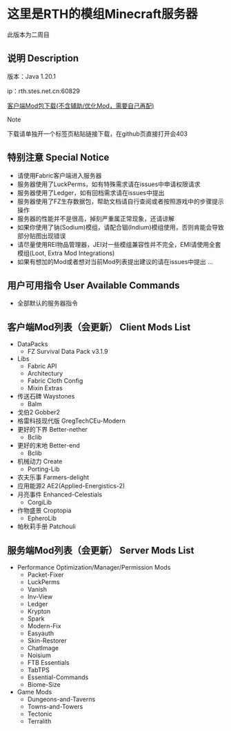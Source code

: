 # 这里是RTH的模组Minecraft服务器

此版本为二周目

## **说明** Description

版本：Java 1.20.1

ip：rth.stes.net.cn:60829

[客户端Mod包下载(不含辅助/优化Mod，需要自己再配)](https://raintoneh.stehp.cn/Mods-NGPlus.zip)

> [!NOTE]
> 下载请单独开一个标签页粘贴链接下载，在github页直接打开会403

## **特别注意** Special Notice

- 请使用Fabric客户端进入服务器
- 服务器使用了LuckPerms，如有特殊需求请在issues中申请权限请求
- 服务器使用了Ledger，如有回档需求请在issues中提出
- 服务器使用了FZ生存数据包，帮助文档请自行查阅或者按照游戏中的步骤提示操作
- 服务器的性能并不是很高，掉刻严重属正常现象，还请谅解
- 如果你使用了钠(Sodium)模组，请配合铟(Indium)模组使用，否则肯能会导致部分贴图出现错误
- 请尽量使用REI物品管理器，JEI对一些模组兼容性并不完全，EMI请使用全套模组(Loot, Extra Mod Integrations)
- 如果有想加的Mod或者想对当前Mod列表提出建议的请在issues中提出
...

## **用户可用指令** User Available Commands

- 全部默认的服务器指令

## **客户端Mod列表（会更新）** Client Mods List

- DataPacks
  - FZ Survival Data Pack v3.1.9
- Libs
  - Fabric API
  - Architectury
  - Fabric Cloth Config
  - Mixin Extras
- 传送石碑 Waystones
  - Balm
- 戈伯2 Gobber2
- 格雷科技现代版 GregTechCEu-Modern
- 更好的下界 Better-nether
  - Bclib
- 更好的末地 Better-end
  - Bclib
- 机械动力 Create
  - Porting-Lib
- 农夫乐事 Farmers-delight
- 应用能源2 AE2(Applied-Energistics-2)
- 月亮事件 Enhanced-Celestials
  - CorgiLib
- 作物盛景 Croptopia
  - EpheroLib
- 帕秋莉手册 Patchouli

## **服务端Mod列表（会更新）** Server Mods List

- Performance Optimization/Manager/Permission Mods
  - Packet-Fixer
  - LuckPerms
  - Vanish
  - Inv-View
  - Ledger
  - Krypton
  - Spark
  - Modern-Fix
  - Easyauth
  - Skin-Restorer
  - ChatImage
  - Noisium
  - FTB Essentials
  - TabTPS
  - Essential-Commands
  - Biome-Size
- Game Mods
  - Dungeons-and-Taverns
  - Towns-and-Towers
  - Tectonic
  - Terralith
